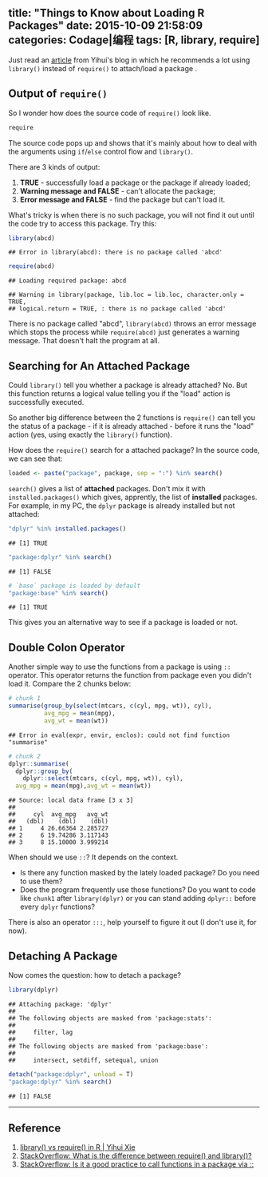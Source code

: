 title: "Things to Know about Loading R Packages"
date: 2015-10-09 21:58:09
categories: Codage|编程
tags: [R, library, require]
---

Just read an [article](http://yihui.name/en/2014/07/library-vs-require/) from Yihui's blog in which he recommends a lot using `library()` instead of `require()` to attach/load a package .

<!-- more -->

Output of `require()`
---------------------

So I wonder how does the source code of `require()` look like.

``` r
require
```

The source code pops up and shows that it's mainly about how to deal with the arguments using `if`/`else` control flow and `library()`.

There are 3 kinds of output:

1.  **TRUE** - successfully load a package or the package if already loaded;
2.  **Warning message and FALSE** - can't allocate the package;
3.  **Error message and FALSE** - find the package but can't load it.

What's tricky is when there is no such package, you will not find it out until the code try to access this package. Try this:

``` r
library(abcd)
```

    ## Error in library(abcd): there is no package called 'abcd'

``` r
require(abcd)
```

    ## Loading required package: abcd

    ## Warning in library(package, lib.loc = lib.loc, character.only = TRUE,
    ## logical.return = TRUE, : there is no package called 'abcd'

There is no package called "abcd", `library(abcd)` throws an error message which stops the process while `require(abcd)` just generates a warning message. That doesn't halt the program at all.

Searching for An Attached Package
---------------------------------

Could `library()` tell you whether a package is already attached? No. But this function returns a logical value telling you if the "load" action is successfully executed.

So another big difference between the 2 functions is `require()` can tell you the status of a package - if it is already attached - before it runs the "load" action (yes, using exactly the `library()` function).

How does the `require()` search for a attached package? In the source code, we can see that:

``` r
loaded <- paste("package", package, sep = ":") %in% search()
```

`search()` gives a list of **attached** packages. Don't mix it with `installed.packages()` which gives, apprently, the list of **installed** packages. For example, in my PC, the `dplyr` package is already installed but not attached:

``` r
"dplyr" %in% installed.packages()
```

    ## [1] TRUE

``` r
"package:dplyr" %in% search()
```

    ## [1] FALSE

``` r
# `base` package is loaded by default 
"package:base" %in% search()
```

    ## [1] TRUE

This gives you an alternative way to see if a package is loaded or not.

Double Colon Operator
---------------------

Another simple way to use the functions from a package is using `::` operator. This operator returns the function from package even you didn't load it. Compare the 2 chunks below:

``` r
# chunk 1
summarise(group_by(select(mtcars, c(cyl, mpg, wt)), cyl),
          avg_mpg = mean(mpg),
          avg_wt = mean(wt))
```

    ## Error in eval(expr, envir, enclos): could not find function "summarise"

``` r
# chunk 2
dplyr::summarise(
  dplyr::group_by(
    dplyr::select(mtcars, c(cyl, mpg, wt)), cyl), 
  avg_mpg = mean(mpg),avg_wt = mean(wt))
```

    ## Source: local data frame [3 x 3]
    ## 
    ##     cyl  avg_mpg   avg_wt
    ##   (dbl)    (dbl)    (dbl)
    ## 1     4 26.66364 2.285727
    ## 2     6 19.74286 3.117143
    ## 3     8 15.10000 3.999214

When should we use `::`? It depends on the context.

* Is there any function masked by the lately loaded package? Do you need to use them? 
* Does the program frequently use those functions? Do you want to code like `chunk1` after `library(dplyr)` or you can stand adding `dplyr::` before every `dplyr` functions?

There is also an operator `:::`, help yourself to figure it out (I don't use it, for now).

Detaching A Package
-------------------

Now comes the question: how to detach a package?

``` r
library(dplyr)
```

    ## Attaching package: 'dplyr'
    ## 
    ## The following objects are masked from 'package:stats':
    ## 
    ##     filter, lag
    ## 
    ## The following objects are masked from 'package:base':
    ## 
    ##     intersect, setdiff, setequal, union

``` r
detach("package:dplyr", unload = T)
"package:dplyr" %in% search()
```

    ## [1] FALSE

------------------------------------------------------------------------

Reference
---------

1.  [library() vs require() in R | Yihui Xie]((http://yihui.name/en/2014/07/library-vs-require/))
2.  [StackOverflow: What is the difference between require() and library()?](http://stackoverflow.com/questions/5595512/what-is-the-difference-between-require-and-library)
3.  [StackOverflow: Is it a good practice to call functions in a package via ::](http://stackoverflow.com/questions/23232791/is-it-a-good-practice-to-call-functions-in-a-package-via)
